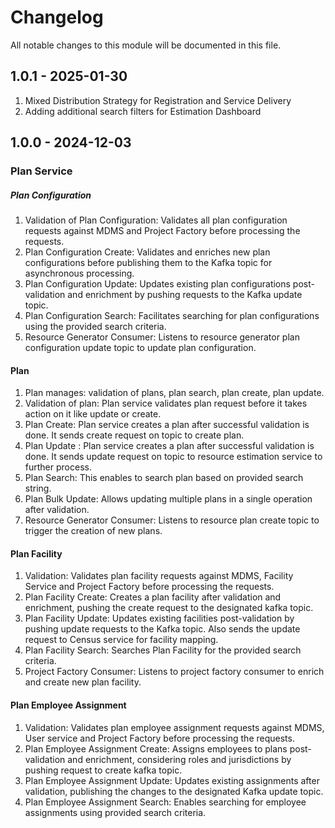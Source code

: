 # Changelog
All notable changes to this module will be documented in this file.


## 1.0.1 - 2025-01-30
1. Mixed Distribution Strategy for Registration and Service Delivery
2. Adding additional search filters for Estimation Dashboard

## 1.0.0 - 2024-12-03
### Plan Service

##### Plan Configuration

1. Validation of Plan Configuration: Validates all plan configuration requests against MDMS and Project Factory before processing the requests.
2. Plan Configuration Create: Validates and enriches new plan configurations before publishing them to the Kafka topic for asynchronous processing.
3. Plan Configuration Update: Updates existing plan configurations post-validation and enrichment by pushing requests to the Kafka update topic.
4. Plan Configuration Search: Facilitates searching for plan configurations using the provided search criteria.
5. Resource Generator Consumer: Listens to resource generator plan configuration update topic to update plan configuration.

#### Plan

1. Plan manages: validation of plans, plan search, plan create, plan update.
2. Validation of  plan: Plan service validates plan request before it takes action on it like update or create.
3. Plan Create: Plan service creates a plan after successful validation is done. It sends create request on topic to create plan.
4. Plan Update : Plan service creates a plan after successful validation is done. It sends update request on topic to resource estimation service to further process.
5. Plan Search: This enables to search plan based on provided search string.
6. Plan Bulk Update: Allows updating multiple plans in a single operation after validation.
7. Resource Generator Consumer: Listens to resource plan create topic to trigger the creation of new plans.

#### Plan Facility

1. Validation: Validates plan facility requests against MDMS, Facility Service and Project Factory before processing the requests.
2. Plan Facility Create: Creates a plan facility after validation and enrichment, pushing the create request to the designated kafka topic.
3. Plan Facility Update: Updates existing facilities post-validation by pushing update requests to the Kafka topic. Also sends the update request to Census service for facility mapping.
4. Plan Facility Search: Searches Plan Facility for the provided search criteria.
5. Project Factory Consumer: Listens to project factory consumer to enrich and create new plan facility. 

#### Plan Employee Assignment

1. Validation: Validates plan employee assignment requests against MDMS, User service and Project Factory before processing the requests.
2. Plan Employee Assignment Create: Assigns employees to plans post-validation and enrichment, considering roles and jurisdictions by pushing request to create kafka topic.
3. Plan Employee Assignment Update: Updates existing assignments after validation, publishing the changes to the designated Kafka update topic. 
4. Plan Employee Assignment Search: Enables searching for employee assignments using provided search criteria.